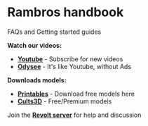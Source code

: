 # Rambros handbook
FAQs and Getting started guides

**Watch our videos:**

* [**Youtube**](https://www.youtube.com/@RamBrosWorkshop) - Subscribe for new videos
* [**Odysee**](https://odysee.com/@rambros:6) - It's like Youtube, without Ads

**Downloads models:**

* [**Printables**](https://www.printables.com/social/303687) - Download free models here
* [**Cults3D**](https://cults3d.com/en/users/rambros/creations) - Free/Premium models


Join the [**Revolt server**](https://app.revolt.chat/invite/JacMpJHW) for help and discussion
